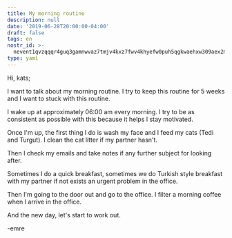 ```yaml
---
title: My morning routine
description: null
date: '2019-06-28T20:00:00-04:00'
draft: false
tags: en
nostr_id: >-
  nevent1qvzqqqr4guq3gamnwvaz7tmjv4kxz7fwv4khyefw0puh5qgkwaehxw309aex2mrp0yhxummnw3ezucnpdejqz9rhwden5te0wfjkccte9ejxzmt4wvhxjmcprpmhxue69uhhyetvv9ujuumwdae8gtnnda3kjctvqyxhwumn8ghj7mn0wvhxcmmvqyt8wumn8ghj7un9d3shjtnswf5k6ctv9ehx2aqppamhxue69uhkummnw3ezumt0d5q3vamnwvaz7tmjv4kxz7fwdehhxtnnda3kjctvqyd8wumn8ghj7ctjw35kxmr9wvhxcctev4erxtnwv4mhxqg7waehxw309akkcuewv94kgetwd9azuetyw5h8gu30dehhxarjqqs0ch77yftvghsa08sr7sz409ewamfw0m2eqzyjjg2l3y4lga5j8hcr6v3fe
type: yaml
---
```



Hi, kats;

I want to talk about my morning routine. I try to keep this routine for 5 weeks and I want to stuck with this routine.

I wake up at approximately 06:00 am every morning. I try to be as consistent as possible with this because it helps I stay motivated.

Once I'm up, the first thing I do is wash my face and I feed my cats (Tedi and Turgut). I clean the cat litter if my partner hasn't.

Then I check my emails and take notes if any further subject for looking after.

Sometimes I do a quick breakfast, sometimes we do Turkish style breakfast with my partner if not exists an urgent problem in the office.

Then I'm going to the door out and go to the office. I filter a morning coffee when I arrive in the office.

And the new day, let's start to work out.

-emre

